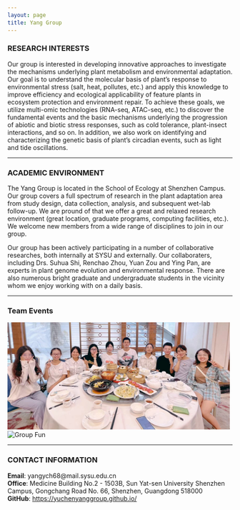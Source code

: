 ```yaml
---
layout: page
title: Yang Group
---
```


### RESEARCH INTERESTS

Our group is interested in developing innovative approaches to investigate the mechanisms underlying plant metabolism and environmental adaptation. Our goal is to understand the molecular basis of plant’s response to environmental stress (salt, heat, pollutes, etc.) and apply this knowledge to improve efficiency and ecological applicability of feature plants in ecosystem protection and environment repair. To achieve these goals, we utilize multi-omic technologies (RNA-seq, ATAC-seq, etc.) to discover the fundamental events and the basic mechanisms underlying the progression of abiotic and biotic stress responses, such as cold tolerance, plant-insect interactions, and so on. In addition, we also work on identifying and characterizing the genetic basis of plant’s circadian events, such as light and tide oscillations.


---

### ACADEMIC ENVIRONMENT

The Yang Group is located in the School of Ecology at Shenzhen Campus. Our group covers a full spectrum of research in the plant adaptation area from study design, data collection, analysis, and subsequent wet-lab follow-up. We are pround of that we offer a great and relaxed research environment (great location, graduate programs, computing facilities, etc.). We welcome new members from a wide range of disciplines to join in our group.

Our group has been actively participating in a number of collaborative researches, both internally at SYSU and externally. Our collaboraters, including Drs. Suhua Shi, Renchao Zhou, Yuan Zou and Ying Pan, are experts in plant genome evolution and environmental response. There are also numerous bright graduate and undergraduate students in the vicinity whom we enjoy working with on a daily basis.

---

### Team Events

<p float="left">
    <img src="assets/group_fun.jpeg" height="240" width="498" title="Group Fun" alt="Group Fun"/>
    <img src="assets/conference.jpeg" height="240" width="427" title="Group Fun" alt="Group Fun"/>
</p>

---

### CONTACT INFORMATION

<div class="container">
    <div class="row-fluid">
            <b>Email</b>: yangych68@mail.sysu.edu.cn<br/>
            <b>Office</b>: Medicine Building No.2 - 1503B, Sun Yat-sen University Shenzhen Campus, Gongchang Road No. 66, Shenzhen, Guangdong 518000<br/>
            <b>GitHub</b>: <a href="https://yuchenyanggroup.github.io/">https://yuchenyanggroup.github.io/</a><br/>
    </div>
</div>
